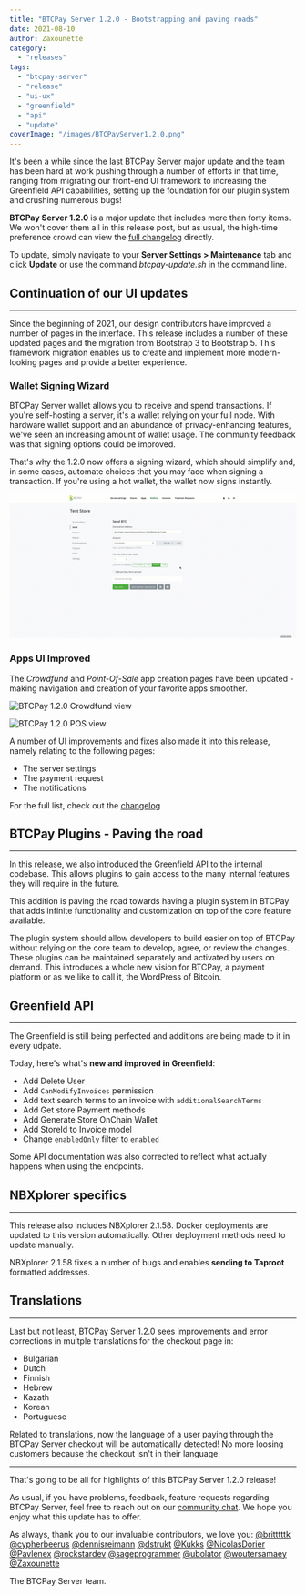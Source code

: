 ```yaml
---
title: "BTCPay Server 1.2.0 - Bootstrapping and paving roads"
date: 2021-08-10
author: Zaxounette
category:
  - "releases"
tags:
  - "btcpay-server"
  - "release"
  - "ui-ux"
  - "greenfield"
  - "api"
  - "update"
coverImage: "/images/BTCPayServer1.2.0.png"
---
```


It's been a while since the last BTCPay Server major update and the team has been hard at work pushing through a number of efforts in that time, ranging from migrating our front-end UI framework to increasing the Greenfield API capabilities, setting up the foundation for our plugin system and crushing numerous bugs!

 **BTCPay Server 1.2.0** is a major update that includes more than forty items. We won't cover them all in this release post, but as usual, the high-time preference crowd can view the [full changelog](https://github.com/btcpayserver/btcpayserver/releases) directly.

To update, simply navigate to your **Server Settings > Maintenance** tab and click **Update** or use the command *btcpay-update.sh* in the command line.


## **Continuation of our UI updates**

----

Since the beginning of 2021, our design contributors have improved a number of pages in the interface. This release includes a number of these updated pages and the migration from Bootstrap 3 to Bootstrap 5. This framework migration enables us to create and implement more modern-looking pages and provide a better experience.

### Wallet Signing Wizard

BTCPay Server wallet allows you to receive and spend transactions. If you're self-hosting a server, it's a wallet relying on your full node. With hardware wallet support and an abundance of privacy-enhancing features, we've seen an increasing amount of wallet usage. The community feedback was that signing options could be improved.

That's why the 1.2.0 now offers a signing wizard, which should simplify and, in some cases, automate choices that you may face when signing a transaction. If you're using a hot wallet, the wallet now signs instantly.

![BTCPay 1.2.0 Crowdfund view](/images/BTCPay1.0.2WalletSign.gif)

### Apps UI Improved

The *Crowdfund* and *Point-Of-Sale* app creation pages have been updated - making navigation and creation of your favorite apps smoother.

![BTCPay 1.2.0 Crowdfund view](/images/BTCPay1.2.0Crowdfund.png)

![BTCPay 1.2.0 POS view](/images/BTCPay1.2.0POS.png)

A number of UI improvements and fixes also made it into this release, namely relating to the following pages:

* The server settings
* The payment request
* The notifications

For the full list, check out the [changelog](https://github.com/btcpayserver/btcpayserver/releases)

## **BTCPay Plugins - Paving the road**

----

In this release, we also introduced the Greenfield API to the internal codebase.
This allows plugins to gain access to the many internal features they will require in the future.

This addition is paving the road towards having a plugin system in BTCPay that adds infinite functionality and customization on top of the core feature available.

The plugin system should allow developers to build easier on top of BTCPay without relying on the core team to develop, agree, or review the changes. These plugins can be maintained separately and activated by users on demand. This introduces a whole new vision for BTCPay, a payment platform or as we like to call it, the WordPress of Bitcoin.

## **Greenfield API**

----

The Greenfield is still being perfected and additions are being made to it in every udpate.

Today, here's what's **new and improved in Greenfield**:
* Add Delete User
* Add `CanModifyInvoices` permission
* Add text search terms to an invoice with `additionalSearchTerms`
* Add Get store Payment methods
* Add Generate Store OnChain Wallet
* Add StoreId to Invoice model
* Change `enabledOnly` filter to `enabled`

Some API documentation was also corrected to reflect what actually happens when using the endpoints.

## **NBXplorer specifics**

----

This release also includes NBXplorer 2.1.58.
Docker deployments are updated to this version automatically. Other deployment methods need to update manually.

NBXplorer 2.1.58 fixes a number of bugs and enables **sending to Taproot** formatted addresses.

## **Translations**

----

Last but not least, BTCPay Server 1.2.0 sees improvements and error corrections in multple translations for the checkout page in:
* Bulgarian
* Dutch
* Finnish
* Hebrew
* Kazath
* Korean
* Portuguese

Related to translations, now the language of a user paying through the BTCPay Server checkout will be automatically detected! No more loosing customers because the checkout isn't in their language.

----

That's going to be all for highlights of this BTCPay Server 1.2.0 release!

As usual, if you have problems, feedback, feature requests regarding BTCPay Server, feel free to reach out on our [community chat](https://chat.btcpayserver.org/). We hope you enjoy what this update has to offer.

As always, thank you to our invaluable contributors, we love you:
[@britttttk](https://github.com/britttttk) [@cypherbeerus](https://github.com/cypherbeerus) [@dennisreimann](https://github.com/dennisreimann) [@dstrukt](https://github.com/dstrukt) [@Kukks](https://github.com/kukks/) [@NicolasDorier](https://github.com/nicolasdorier/) [@Pavlenex](https://github.com/pavlenex/) [@rockstardev](https://github.com/rockstardev/) [@sageprogrammer](https://github.com/sageprogrammer) [@ubolator](https://github.com/bolatovumar) [@woutersamaey](https://github.com/woutersamaey) [@Zaxounette](https://github.com/zaxounette/)

The BTCPay Server team.
